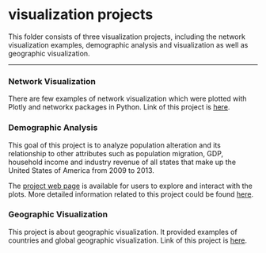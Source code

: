 # visualization projects

This folder consists of three visualization projects, including the network visualization examples, demographic analysis and visualization as well as geographic visualization. 

-----------------------
### Network Visualization

There are few examples of network visualization which were plotted with Plotly and networkx packages in Python. 
Link of this project is [here](https://github.com/Hatchin/visualization-projects/tree/master/Network-visualization).

### Demographic Analysis

This goal of this project is to analyze population alteration and its relationship to other attributes such as population migration, GDP, household income and industry revenue of all states that make up the United States of America from 2009 to 2013.

The [project web page](https://yuyun2.github.io/) is available for users to explore and interact with the plots.
More detailed information related to this project could be found [here](https://github.com/Hatchin/visualization-projects/tree/master/Demographic-Analysis-master).

### Geographic Visualization

This project is about geographic visualization. It provided examples of countries and global geographic visualization. 
Link of this project is [here](https://github.com/Hatchin/visualization-projects/tree/master/Geographic-visualization).

